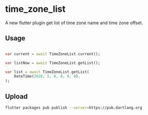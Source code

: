 # time_zone_list

A new flutter plugin get list of time zone name and time zone offset.

## Usage

```dart

var current = await TimeZoneList.current();

var listNow = await TimeZoneList.getList();

var list = await TimeZoneList.getList(
    DateTime(2020, 5, 8, 8, 8, 8),
);
```

## Upload

```bash
flutter packages pub publish --server=https://pub.dartlang.org
```